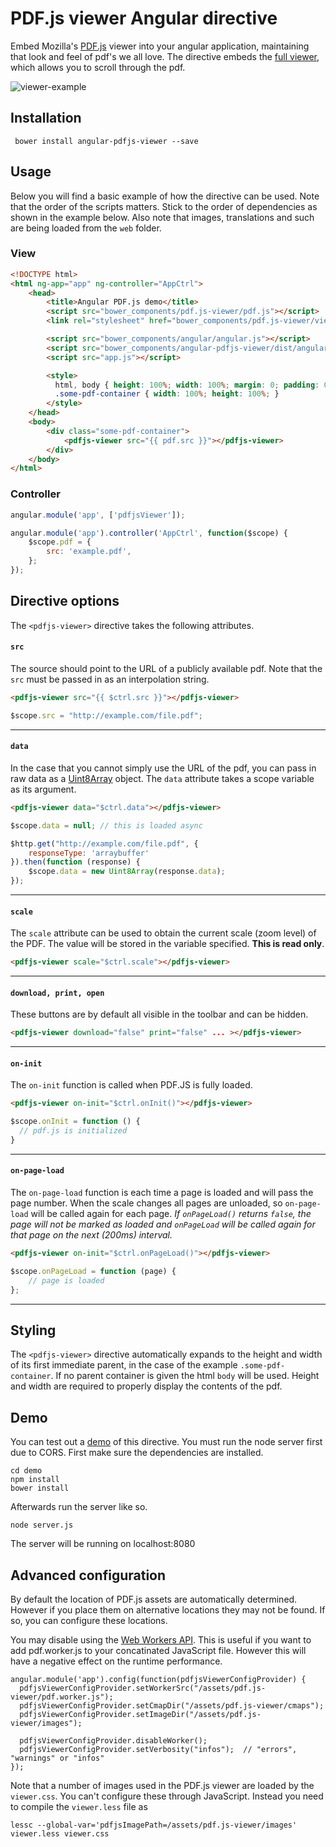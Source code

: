# PDF.js viewer Angular directive

Embed Mozilla's [PDF.js](https://mozilla.github.io/pdf.js/) viewer into your angular application, maintaining that look and feel
of pdf's we all love. The directive embeds the [full viewer](https://mozilla.github.io/pdf.js/web/viewer.html), which
allows you to scroll through the pdf.


![viewer-example](https://cloud.githubusercontent.com/assets/5793511/24605022/6dd5abee-1867-11e7-881a-0d68dc7c77f3.png)


## Installation
     bower install angular-pdfjs-viewer --save

## Usage
Below you will find a basic example of how the directive can be used.
Note that the order of the scripts matters. Stick to the order of dependencies as shown in the example below.
Also note that images, translations and such are being loaded from the `web` folder.

### View
```html
<!DOCTYPE html>
<html ng-app="app" ng-controller="AppCtrl">
    <head>
        <title>Angular PDF.js demo</title>
        <script src="bower_components/pdf.js-viewer/pdf.js"></script>
        <link rel="stylesheet" href="bower_components/pdf.js-viewer/viewer.css">

        <script src="bower_components/angular/angular.js"></script>
        <script src="bower_components/angular-pdfjs-viewer/dist/angular-pdfjs-viewer.js"></script>
        <script src="app.js"></script>

        <style>
          html, body { height: 100%; width: 100%; margin: 0; padding: 0; }
          .some-pdf-container { width: 100%; height: 100%; }
        </style>
    </head>
    <body>
        <div class="some-pdf-container">
            <pdfjs-viewer src="{{ pdf.src }}"></pdfjs-viewer>
        </div>
    </body>
</html>
```

### Controller
```js
angular.module('app', ['pdfjsViewer']);

angular.module('app').controller('AppCtrl', function($scope) {
    $scope.pdf = {
        src: 'example.pdf',
    };
});
```

## Directive options
The `<pdfjs-viewer>` directive takes the following attributes.


#### `src`
The source should point to the URL of a publicly available pdf.
Note that the `src` must be passed in as an interpolation string.

```html
<pdfjs-viewer src="{{ $ctrl.src }}"></pdfjs-viewer>
```

```javascript
$scope.src = "http://example.com/file.pdf";
```
---

#### `data`
In the case that you cannot simply use the URL of the pdf, you can pass in raw data as
a [Uint8Array](https://developer.mozilla.org/en-US/docs/Web/JavaScript/Reference/Global_Objects/Uint8Array) object.
The `data` attribute takes a scope variable as its argument.

```html
<pdfjs-viewer data="$ctrl.data"></pdfjs-viewer>
```

```javascript
$scope.data = null; // this is loaded async

$http.get("http://example.com/file.pdf", {
    responseType: 'arraybuffer'
}).then(function (response) {
    $scope.data = new Uint8Array(response.data);
});
```
---

#### `scale`
The `scale` attribute can be used to obtain the current scale (zoom level) of the PDF.
The value will be stored in the variable specified. **This is read only**.

```html
<pdfjs-viewer scale="$ctrl.scale"></pdfjs-viewer>
```
---

#### `download, print, open`
These buttons are by default all visible in the toolbar and can be hidden.

```html
<pdfjs-viewer download="false" print="false" ... ></pdfjs-viewer>
```
---

#### `on-init`
The `on-init` function is called when PDF.JS is fully loaded.

```html
<pdfjs-viewer on-init="$ctrl.onInit()"></pdfjs-viewer>
```

```javascript
$scope.onInit = function () {
  // pdf.js is initialized
}
```
---

#### `on-page-load`
The `on-page-load` function is each time a page is loaded and will pass the page number.
When the scale changes all pages are unloaded, so `on-page-load` will be called again for each page.
_If `onPageLoad()` returns `false`, the page will not be marked as loaded and `onPageLoad` will be called again for that page on the next (200ms) interval._

```html
<pdfjs-viewer on-init="$ctrl.onPageLoad()"></pdfjs-viewer>
```

```javascript
$scope.onPageLoad = function (page) {
    // page is loaded
};
```
---

## Styling
The `<pdfjs-viewer>` directive automatically expands to the height and width of its first immediate parent, in the case of the example `.some-pdf-container`.
If no parent container is given the html `body` will be used. Height and width are required to properly display the contents of the pdf.

## Demo
You can test out a [demo](https://github.com/legalthings/angular-pdfjs-viewer/tree/master/demo) of this directive.
You must run the node server first due to CORS. First make sure the dependencies are installed.

    cd demo
    npm install
    bower install

Afterwards run the server like so.

    node server.js

The server will be running on localhost:8080

## Advanced configuration
By default the location of PDF.js assets are automatically determined. However if you place them on alternative
locations they may not be found. If so, you can configure these locations.

You may disable using the [Web Workers API](https://developer.mozilla.org/en-US/docs/Web/API/Web_Workers_API).
This is useful if you want to add pdf.worker.js to your concatinated JavaScript file. However this will have a
negative effect on the runtime performance.

    angular.module('app').config(function(pdfjsViewerConfigProvider) {
      pdfjsViewerConfigProvider.setWorkerSrc("/assets/pdf.js-viewer/pdf.worker.js");
      pdfjsViewerConfigProvider.setCmapDir("/assets/pdf.js-viewer/cmaps");
      pdfjsViewerConfigProvider.setImageDir("/assets/pdf.js-viewer/images");
      
      pdfjsViewerConfigProvider.disableWorker();
      pdfjsViewerConfigProvider.setVerbosity("infos");  // "errors", "warnings" or "infos"
    });

Note that a number of images used in the PDF.js viewer are loaded by the `viewer.css`. You can't configure these
through JavaScript. Instead you need to compile the `viewer.less` file as

    lessc --global-var='pdfjsImagePath=/assets/pdf.js-viewer/images' viewer.less viewer.css
